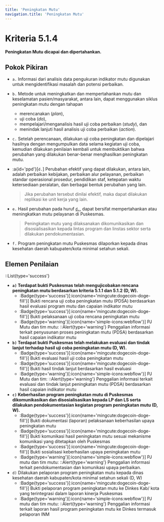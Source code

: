 ```yaml
---
title: 'Peningkatan Mutu'
navigation.title: 'Peningkatan Mutu'
---
```


# Kriteria 5.1.4 
**Peningkatan Mutu dicapai dan dipertahankan.** 

## Pokok Pikiran 

- `a.` Informasi dari analisis data pengukuran indikator mutu digunakan untuk mengidentifikasi masalah dan potensi perbaikan. 

- `b.` Metode untuk meningkatkan dan mempertahankan mutu dan keselamatan pasien/masyarakat, antara lain, dapat menggunakan siklus peningkatan mutu dengan tahapan 
  - merencanakan (*plan*), 
  - uji coba (*do*), 	
  - mempelajari/menganalisis  hasil uji coba perbaikan (*study*), dan 
  - menindak lanjuti hasil analisis uji coba perbaikan (*action*). 

- `c.` Setelah perencanaan, dilakukan uji coba peningkatan dan dipelajari hasilnya dengan mengumpulkan data selama kegiatan uji coba, kemudian dilakukan penilaian kembali untuk membuktikan bahwa perubahan yang dilakukan benar-benar menghasilkan peningkatan mutu. 

- :a{id='ppd'}[`d.`] Perubahan efektif yang dapat dilakukan, antara lain, adalah perbaikan kebijakan, perbaikan alur pelayanan, perbaikan standar operasional prosedur, pendidikan staf, ketepatan waktu ketersediaan peralatan, dan berbagai bentuk perubahan yang lain. 

    > Jika perubahan tersebut dinilai efektif, maka dapat dilakukan replikasi ke unit kerja yang lain. 

- `e.` Hasil perubahan pada huruf [`d.`](#ppd), dapat bersifat mempertahankan atau meningkatkan mutu pelayanan di Puskesmas. 

    > Peningkatan mutu yang dilaksanakan dikomunikasikan dan disosialisasikan kepada lintas program dan linstas sektor serta dilakukan pendokumentasian. 

- `f.` Program peningkatan mutu Puskesmas dilaporkan kepada dinas kesehatan daerah kabupaten/kota minimal setahun sekali. 
 	 

## Elemen Penilaian 
::List{type='success'}
- **`a)` Terdapat bukti Puskesmas telah mengujicobakan rencana peningkatan mutu berdasarkan kriteria 5.1.1 dan 5.1.2 (D, W).**
  - :Badge{type='success'}[:icon{name='mingcute:dogecoin-doge-fill'}] Bukti rencana uji coba peningkatan mutu (PDSA) berdasarkan hasil evaluasi program mutu dan capaian indikator mutu 
  - :Badge{type='success'}[:icon{name='mingcute:dogecoin-doge-fill'}] Bukti pelaksanaan uji coba rencana peningkatan mutu 
  - :Badge{type='warning'}[:icon{name='simple-icons:webflow'}] PJ Mutu dan tim mutu: 
    ::Alert{type='warning'}
    Penggalian informasi terkait penyusunan proses peningkatan mutu (PDSA) berdasarkan hasil capaian indikator mutu 
- **`b)` Terdapat bukti Puskesmas telah melakukan evaluasi dan tindak lanjut terhadap hasil uji coba peningkatan mutu (D, W).** 
    - :Badge{type='success'}[:icon{name='mingcute:dogecoin-doge-fill'}] Bukti evaluasi hasil uji coba peningkatan mutu 
    - :Badge{type='success'}[:icon{name='mingcute:dogecoin-doge-fill'}] Bukti hasil tindak lanjut berdasarkan hasil evaluasi
    - :Badge{type='warning'}[:icon{name='simple-icons:webflow'}] PJ Mutu dan tim: 
      ::Alert{type='warning'}
      Penggalian informasi terkait evaluasi dan tindak lanjut peningkatan mutu (PDSA) berdasarkan hasil capaian indikator mutu 
- **`c)` Keberhasilan program peningkatan mutu di Puskesmas dikomunikasikan dan disosialisasikan kepada LP dan LS serta dilakukan pendokumentasian kegiatan program peningkatan mutu (D, W).** 
    - :Badge{type='success'}[:icon{name='mingcute:dogecoin-doge-fill'}] Bukti dokumentasi (laporan) pelaksanaan keberhasilan upaya peningkatan mutu  
    - :Badge{type='success'}[:icon{name='mingcute:dogecoin-doge-fill'}] Bukti komunikasi hasil peningkatan mutu sesuai mekanisme komunikasi yang ditetapkan oleh Puskesmas 
    - :Badge{type='success'}[:icon{name='mingcute:dogecoin-doge-fill'}] Bukti sosialisasi keberhasilan upaya peningkatan mutu
    - :Badge{type='warning'}[:icon{name='simple-icons:webflow'}] PJ mutu dan tim mutu: 
      ::Alert{type='warning'}
      Penggalian informasi terkait pendokumentasian dan komunikasi upaya perbaikan.
- `d)` Dilakukan pelaporan program peningkatan mutu kepada dinas kesehatan daerah kabupaten/kota minimal setahun sekali (D, W)  
  - :Badge{type='success'}[:icon{name='mingcute:dogecoin-doge-fill'}] Bukti pelaporan program peningkatan mutu ke Dinkes Kab/ kota yang terintegrasi dalam laporan kinerja Puskesmas 
  - :Badge{type='warning'}[:icon{name='simple-icons:webflow'}] PJ mutu dan tim mutu: 
    ::Alert{type='warning'}
    Penggalian informasi terkait laporan hasil program peningkatan mutu ke Dinkes termasuk pelaporan INM 
